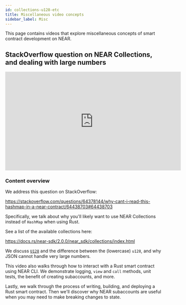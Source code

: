 ```yaml
---
id: collections-u128-etc
title: Miscellaneous video concepts
sidebar_label: Misc
---
```


This page contains videos that explore miscellaneous concepts of smart contract development on NEAR.

## StackOverflow question on NEAR Collections, and dealing with large numbers

<iframe width="560" height="315" src="https://www.youtube-nocookie.com/embed/wC6CS7js-tc" frameborder="0" allow="accelerometer; autoplay; clipboard-write; encrypted-media; gyroscope; picture-in-picture" allowfullscreen></iframe>

### Content overview

We address this question on StackOverflow:

https://stackoverflow.com/questions/64378144/why-cant-i-read-this-hashmap-in-a-near-contract/64438703#64438703

Specifically, we talk about why you'll likely want to use NEAR Collections instead of `HashMap` when using Rust.

See a list of the available collections here:

https://docs.rs/near-sdk/2.0.0/near_sdk/collections/index.html

We discuss [`U128`](https://docs.rs/near-sdk/2.0.0/near_sdk/json_types/struct.U128.html) and the difference between the (lowercase) `u128`, and why JSON cannot handle very large numbers.

This video also walks through how to interact with a Rust smart contract using NEAR CLI. We demonstrate logging, `view` and `call` methods, unit tests, the benefit of creating subaccounts, and more.

Lastly, we walk through the process of writing, building, and deploying a Rust smart contract. Then we'll discover why NEAR subaccounts are useful when you may need to make breaking changes to state.
